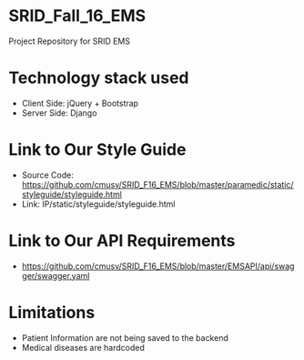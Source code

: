 # SRID_Fall_16_EMS
Project Repository for SRID EMS
# Technology stack used
- Client Side: jQuery + Bootstrap
- Server Side: Django

# Link to Our Style Guide
- Source Code: https://github.com/cmusv/SRID_F16_EMS/blob/master/paramedic/static/styleguide/styleguide.html
- Link: IP/static/styleguide/styleguide.html

# Link to Our API Requirements
- https://github.com/cmusv/SRID_F16_EMS/blob/master/EMSAPI/api/swagger/swagger.yaml

# Limitations
- Patient Information are not being saved to the backend
- Medical diseases are hardcoded

